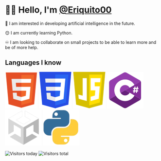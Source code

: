 </head>
<body>
  <h1>🙋‍♂️ Hello, I'm <a href="https://github.com/Eriquito00">@Eriquito00</a></h1>
  <p>💟 I am interested in developing artificial intelligence in the future.</p>
  <p>😊 I am currently learning Python.</p>
  <p>♾️ I am looking to collaborate on small projects to be able to learn more and be of more help.</p>

  <h2>Languages I know</h2>
  <p>
  <img src="https://raw.githubusercontent.com/Eriquito00/Eriquito00/main/img/html.png" alt="HTML">
  <img src="https://raw.githubusercontent.com/Eriquito00/Eriquito00/main/img/css.png" alt="CSS">
  <img src="https://raw.githubusercontent.com/Eriquito00/Eriquito00/main/img/js.png" alt="JavaScript">
  <img src="https://raw.githubusercontent.com/Eriquito00/Eriquito00/main/img/c-sharp.png" alt="C#">
  <img src="https://raw.githubusercontent.com/Eriquito00/Eriquito00/main/img/unity.png" alt="Unity">
  <img src="https://raw.githubusercontent.com/Eriquito00/Eriquito00/main/img/python.png" alt="Python">
  </p>
  
  <p>
    <img src="https://api.visitorbadge.io/api/visitors?path=https%3A%2F%2Fraw.githubusercontent.com%2FEriquito00%2FEriquito00%2Fmain%2Freadme.md&label=Views%20today&countColor=%232ccce4&labelStyle=upper" alt="Visitors today">
    <img src="https://api.visitorbadge.io/api/visitors?path=https%3A%2F%2Fraw.githubusercontent.com%2FEriquito00%2FEriquito00%2Fmain%2Freadme.md&label=Total%20views&countColor=%23f47373&labelStyle=upper" alt="Visitors total">
  </p>
</body>
</html>
